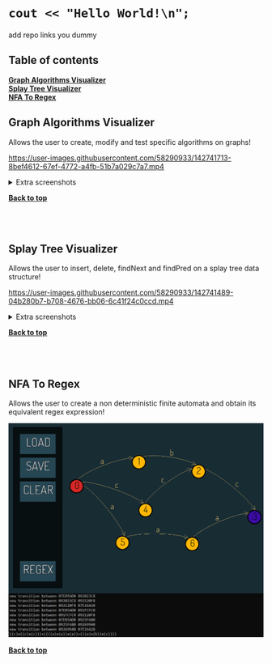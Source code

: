 
# `cout << "Hello World!\n";` 

add repo links you dummy

## Table of contents
**[Graph Algorithms Visualizer](#graph-algorithms-visualizer)**</br>
**[Splay Tree Visualizer](#splay-tree-visualizer)**</br>
**[NFA To Regex](#nfa-to-regex)**

## Graph Algorithms Visualizer
Allows the user to create, modify and test specific algorithms on graphs!

https://user-images.githubusercontent.com/58290933/142741713-8bef4612-67ef-4772-a4fb-51b7a029c7a7.mp4

<details>
<summary>Extra screenshots</summary>
<br>
  <img src="https://github.com/meabefir/meabefir/blob/master/images/graph_app_1.png">
  <img src="https://github.com/meabefir/meabefir/blob/master/images/graph_app_2.png">
</details>

**[Back to top](#table-of-contents)**
</br>
</br>
</br>
</br>


## Splay Tree Visualizer
Allows the user to insert, delete, findNext and findPred on a splay tree data structure!

https://user-images.githubusercontent.com/58290933/142741489-04b280b7-b708-4676-bb06-6c41f24c0ccd.mp4

<details>
<summary>Extra screenshots</summary>
<br>
  <img src="https://github.com/meabefir/meabefir/blob/master/images/splay_tree_1.png">
  <img src="https://github.com/meabefir/meabefir/blob/master/images/splay_tree_2.png">
</details>

**[Back to top](#table-of-contents)**
</br>
</br>
</br>
</br>

## NFA To Regex
Allows the user to create a non deterministic finite automata and obtain its equivalent regex expression!

<img src="https://github.com/meabefir/meabefir/blob/master/images/nfa_1.png">

**[Back to top](#table-of-contents)**
